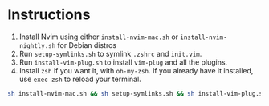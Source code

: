 # Instructions

1. Install Nvim using either `install-nvim-mac.sh` or `install-nvim-nightly.sh` for Debian distros
2. Run `setup-symlinks.sh` to symlink `.zshrc` and `init.vim`.
3. Run `install-vim-plug.sh` to install `vim-plug` and all the plugins.
4. Install `zsh` if you want it, with `oh-my-zsh`. If you already have it installed, use `exec zsh` to reload your terminal.


```sh
sh install-nvim-mac.sh && sh setup-symlinks.sh && sh install-vim-plug.sh && exec zsh
